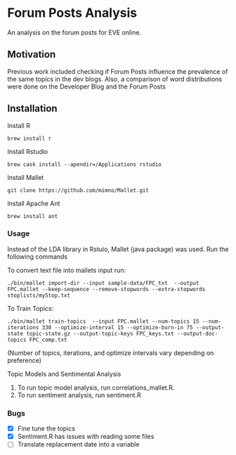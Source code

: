 # Forum Posts Analysis
An analysis on the forum posts for EVE online.

## Motivation
Previous work included checking if Forum Posts influence the prevalence of the same topics in the dev blogs. Also, a comparison of word distributions were done on the Developer Blog and the Forum Posts


## Installation 
Install R 

```Terminal 
brew install r 
```
Install Rstudio

```Terminal 
brew cask install --apendir=/Applications rstudio
```
Install Mallet 
```Git
git clone https://github.com/mimno/Mallet.git
```

Install Apache Ant 
```Terminal 
brew install ant 
```


### Usage 
Instead of the LDA library in Rstuio, Mallet (java package) was used. Run the following commands 

To convert text file into mallets input run:
```Terminal
./bin/mallet import-dir --input sample-data/FPC_txt  --output FPC.mallet --keep-sequence --remove-stopwords --extra-stopwords stoplists/myStop.txt 
```

To Train Topics: 
```Terminal
./bin/mallet train-topics  --input FPC.mallet --num-topics 15 --num-iterations 330 --optimize-interval 15 --optimize-burn-in 75 --output-state topic-state.gz --output-topic-keys FPC_keys.txt --output-doc-topics FPC_comp.txt
```
(Number of topics, iterations, and optimize intervals vary depending on preference)

Topic Models and Sentimental Analysis 
1. To run topic model analysis, run correlations_mallet.R. 
2. To run sentiment analysis, run sentiment.R

### Bugs
- [X] Fine tune the topics 
- [X] Sentiment.R has issues with reading some files 
- [ ] Translate replacement date into a variable 
